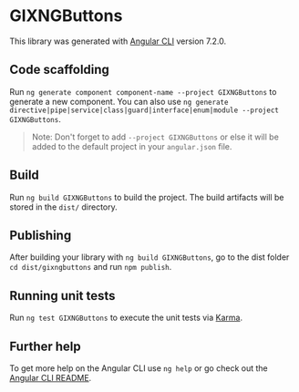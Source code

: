 # GIXNGButtons

This library was generated with [Angular CLI](https://github.com/angular/angular-cli) version 7.2.0.

## Code scaffolding

Run `ng generate component component-name --project GIXNGButtons` to generate a new component. You can also use `ng generate directive|pipe|service|class|guard|interface|enum|module --project GIXNGButtons`.
> Note: Don't forget to add `--project GIXNGButtons` or else it will be added to the default project in your `angular.json` file. 

## Build

Run `ng build GIXNGButtons` to build the project. The build artifacts will be stored in the `dist/` directory.

## Publishing

After building your library with `ng build GIXNGButtons`, go to the dist folder `cd dist/gixngbuttons` and run `npm publish`.

## Running unit tests

Run `ng test GIXNGButtons` to execute the unit tests via [Karma](https://karma-runner.github.io).

## Further help

To get more help on the Angular CLI use `ng help` or go check out the [Angular CLI README](https://github.com/angular/angular-cli/blob/master/README.md).
